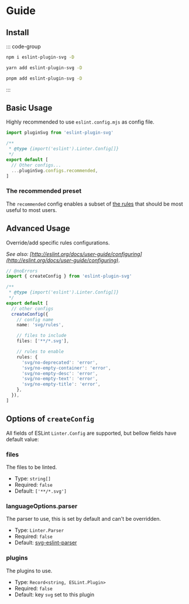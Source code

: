 # Guide

## Install

::: code-group

```bash [npm]
npm i eslint-plugin-svg -D
```

```bash [yarn]
yarn add eslint-plugin-svg -D
```

```bash [pnpm]
pnpm add eslint-plugin-svg -D
```

:::

## Basic Usage

Highly recommended to use `eslint.config.mjs` as config file.

```ts [eslint.config.mjs] twoslash
import pluginSvg from 'eslint-plugin-svg'

/**
 * @type {import('eslint').Linter.Config[]}
 */
export default [
  // Other configs...
  ...pluginSvg.configs.recommended,
]
```

### The recommended preset

The `recommended` config enables a subset of [the rules](#rules) that should be most useful to most users.

## Advanced Usage

Override/add specific rules configurations.

_See also: [http://eslint.org/docs/user-guide/configuring](http://eslint.org/docs/user-guide/configuring)_.

```ts [eslint.config.mjs] twoslash
// @noErrors
import { createConfig } from 'eslint-plugin-svg'

/**
 * @type {import('eslint').Linter.Config[]}
 */
export default [
  // other configs
  createConfig({
    // config name
    name: 'svg/rules',

    // files to include
    files: ['**/*.svg'],

    // rules to enable
    rules: {
      'svg/no-deprecated': 'error',
      'svg/no-empty-container': 'error',
      'svg/no-empty-desc': 'error',
      'svg/no-empty-text': 'error',
      'svg/no-empty-title': 'error',
    },
  }),
]
```

## Options of `createConfig`

All fields of ESLint `Linter.Config` are supported, but bellow fields have default value:

### files

The files to be linted.

- Type: `string[]`
- Required: `false`
- Default: `['**/*.svg']`

### languageOptions.parser

The parser to use, this is set by default and can't be overridden.

- Type: `Linter.Parser`
- Required: `false`
- Default: [svg-eslint-parser](https://github.com/ntnyq/svg-eslint-parser)

### plugins

The plugins to use.

- Type: `Record<string, ESLint.Plugin>`
- Required: `false`
- Default: key `svg` set to this plugin
